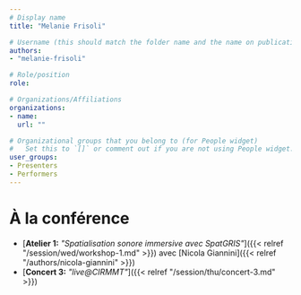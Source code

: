 ```yaml
---
# Display name
title: "Melanie Frisoli"

# Username (this should match the folder name and the name on publications)
authors:
- "melanie-frisoli"

# Role/position
role:

# Organizations/Affiliations
organizations:
- name: 
  url: ""

# Organizational groups that you belong to (for People widget)
#   Set this to `[]` or comment out if you are not using People widget.
user_groups:
- Presenters
- Performers
---
```


<!-- 
# À propos

Elit exercitation eu occaecat velit ad.
-->

# À la conférence

- [**Atelier 1:** *"Spatialisation sonore immersive avec SpatGRIS"*]({{< relref "/session/wed/workshop-1.md" >}}) avec [Nicola Giannini]({{< relref "/authors/nicola-giannini" >}})
- [**Concert 3:** *"live@CIRMMT"*]({{< relref "/session/thu/concert-3.md" >}})